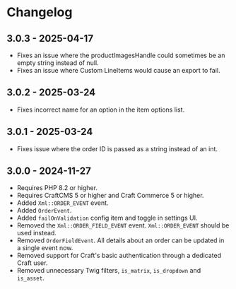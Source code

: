 # Changelog

## 3.0.3 - 2025-04-17

- Fixes an issue where the productImagesHandle could sometimes be an empty string instead of null.
- Fixes an issue where Custom LineItems would cause an export to fail.

## 3.0.2 - 2025-03-24

- Fixes incorrect name for an option in the item options list.

## 3.0.1 - 2025-03-24

- Fixes issue where the order ID is passed as a string instead of an int.

## 3.0.0 - 2024-11-27

- Requires PHP 8.2 or higher.
- Requires CraftCMS 5 or higher and Craft Commerce 5 or higher.
- Added `Xml::ORDER_EVENT` event.
- Added `OrderEvent`.
- Added `failOnValidation` config item and toggle in settings UI.
- Removed the `Xml::ORDER_FIELD_EVENT` event. `Xml::ORDER_EVENT` should be used instead.
- Removed `OrderFieldEvent`. All details about an order can be updated in a single event now.
- Removed support for Craft's basic authentication through a dedicated Craft user.
- Removed unnecessary Twig filters, `is_matrix`, `is_dropdown` and `is_asset`.